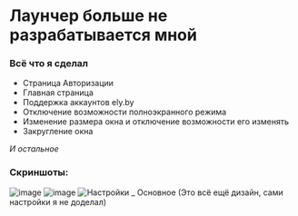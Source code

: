 # Лаунчер больше не разрабатывается мной

### Всё что я сделал
- Страница Авторизации
- Главная страница
- Поддержка аккаунтов ely.by
- Отключение возможности полноэкранного режима
- Изменение размера окна и отключение возможности его изменять
- Закругление окна

*И остальное*

### Скриншоты:
![image](https://github.com/user-attachments/assets/b82b08b7-920a-41a4-8c20-200632e6dced)
![image](https://github.com/user-attachments/assets/15ad6a88-ff72-4648-890e-fccab1b6554f)
![Настройки _ Основное](https://github.com/user-attachments/assets/af75c16f-e085-4a38-b35b-4eda238f84cf) (Это всё ещё дизайн, сами настройки я не доделал)
